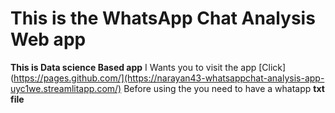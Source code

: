 # This is the WhatsApp Chat Analysis Web app
**This is Data science Based app** 
I Wants you to visit the app [Click](https://pages.github.com/](https://narayan43-whatsappchat-analysis-app-uyc1we.streamlitapp.com/)
Before using the you need to have a whatapp **txt file**
